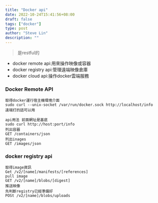 ```yaml
---
title: "Docker api"
date: 2022-10-24T15:41:56+08:00
draft: false
tags: ["docker"]
type: post
author: "Steve Lin"
description: ""
---
```

> 是restful的
- docker remote api:用來操作映像或容器
- docker registry api:管理遠端映像倉庫
- docker cloud api:操作docker雲端服務
### Docker Remote API
```
取得docker運行宿主機環境介面
sudo curl --unix-socket /var/run/docker.sock http://localhost/info
遠端打的話可以用

api用法 前面網址是基底
sudo curl http://host:port/info
列出容器
GET /containers/json
列出inages
GET /images/json
```
### docker registry api
```
取得image資訊
Get /v2/[name]/manifests/[references]
pull image
GET /v2/[name]/blobs/[digest]
推送映像
先判斷registry已經準備好
POSt /v2/[name]/blobs/uploads

```